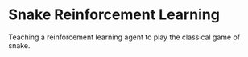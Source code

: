 # Snake Reinforcement Learning
Teaching a reinforcement learning agent to play the classical game of snake.
